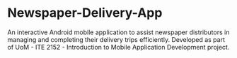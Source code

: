 # Newspaper-Delivery-App
An interactive Android mobile application to assist newspaper distributors in managing and completing their delivery trips efficiently. Developed as part of UoM - ITE 2152 - Introduction to Mobile Application Development project.
